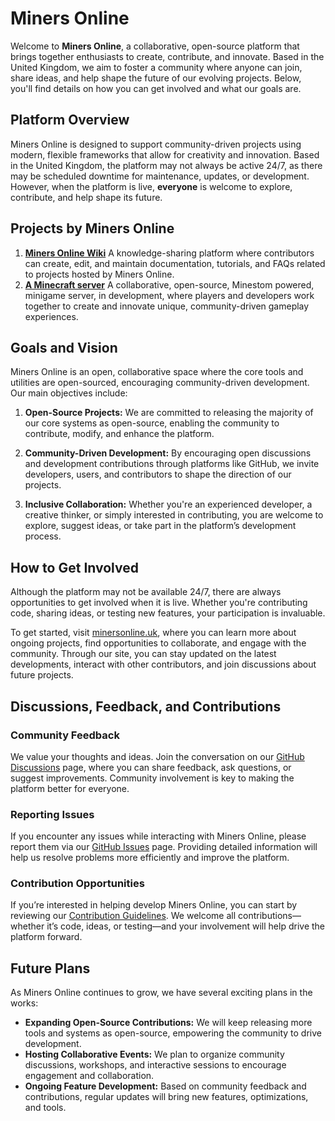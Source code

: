 # Miners Online

Welcome to **Miners Online**, a collaborative, open-source platform that brings together enthusiasts to create, contribute, and innovate. Based in the United Kingdom, we aim to foster a community where anyone can join, share ideas, and help shape the future of our evolving projects. Below, you'll find details on how you can get involved and what our goals are.

## Platform Overview

Miners Online is designed to support community-driven projects using modern, flexible frameworks that allow for creativity and innovation. Based in the United Kingdom, the platform may not always be active 24/7, as there may be scheduled downtime for maintenance, updates, or development. However, when the platform is live, **everyone** is welcome to explore, contribute, and help shape its future.

## Projects by Miners Online

1. [**Miners Online Wiki**](https://minersonline.uk)
   A knowledge-sharing platform where contributors can create, edit, and maintain documentation, tutorials, and FAQs related to projects hosted by Miners Online.
2. [**A Minecraft server**](https://minersonline.uk/bin/view/Minecraft%20Server/)
   A collaborative, open-source, Minestom powered, minigame server, in development, where players and developers work together to create and innovate unique, community-driven gameplay experiences.

## Goals and Vision

Miners Online is an open, collaborative space where the core tools and utilities are open-sourced, encouraging community-driven development. Our main objectives include:

1. **Open-Source Projects:** We are committed to releasing the majority of our core systems as open-source, enabling the community to contribute, modify, and enhance the platform.

2. **Community-Driven Development:** By encouraging open discussions and development contributions through platforms like GitHub, we invite developers, users, and contributors to shape the direction of our projects.

3. **Inclusive Collaboration:** Whether you're an experienced developer, a creative thinker, or simply interested in contributing, you are welcome to explore, suggest ideas, or take part in the platform’s development process.

## How to Get Involved

Although the platform may not be available 24/7, there are always opportunities to get involved when it is live. Whether you're contributing code, sharing ideas, or testing new features, your participation is invaluable.

To get started, visit [minersonline.uk](http://minersonline.uk), where you can learn more about ongoing projects, find opportunities to collaborate, and engage with the community. Through our site, you can stay updated on the latest developments, interact with other contributors, and join discussions about future projects.

## Discussions, Feedback, and Contributions

### Community Feedback

We value your thoughts and ideas. Join the conversation on our [GitHub Discussions](https://github.com/orgs/miners-online/discussions) page, where you can share feedback, ask questions, or suggest improvements. Community involvement is key to making the platform better for everyone.

### Reporting Issues

If you encounter any issues while interacting with Miners Online, please report them via our [GitHub Issues](https://github.com/miners-online/.github/issues) page. Providing detailed information will help us resolve problems more efficiently and improve the platform.

### Contribution Opportunities

If you’re interested in helping develop Miners Online, you can start by reviewing our [Contribution Guidelines](https://github.com/miners-online/.github/blob/main/CONTRIBUTING.md). We welcome all contributions—whether it’s code, ideas, or testing—and your involvement will help drive the platform forward.

## Future Plans

As Miners Online continues to grow, we have several exciting plans in the works:

- **Expanding Open-Source Contributions:** We will keep releasing more tools and systems as open-source, empowering the community to drive development.
- **Hosting Collaborative Events:** We plan to organize community discussions, workshops, and interactive sessions to encourage engagement and collaboration.
- **Ongoing Feature Development:** Based on community feedback and contributions, regular updates will bring new features, optimizations, and tools.
